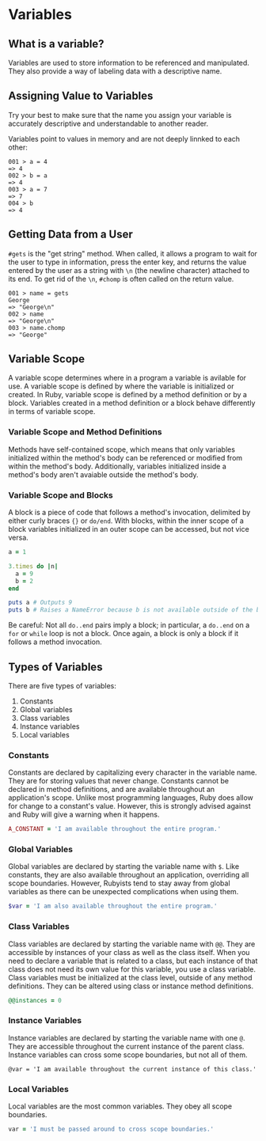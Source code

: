 # Variables

## What is a variable?
Variables are used to store information to be referenced and manipulated. They also provide a way of labeling data with a descriptive name.

## Assigning Value to Variables
Try your best to make sure that the name you assign your variable is accurately descriptive and understandable to another reader.

Variables point to values in memory and are not deeply linnked to each other:
```shell
001 > a = 4
=> 4
002 > b = a
=> 4
003 > a = 7
=> 7
004 > b
=> 4
```

## Getting Data from a User
`#gets` is the "get string" method. When called, it allows a program to wait for the user to type in information, press the enter key, and returns the value entered by the user as a string with `\n` (the newline character) attached to its end.
To get rid of the `\n`, `#chomp` is often called on the return value.
```shell
001 > name = gets
George
=> "George\n"
002 > name
=> "George\n"
003 > name.chomp
=> "George"
```

## Variable Scope
A variable scope determines where in a program a variable is avilable for use. A variable scope is defined by where the variable is initialized or created.
In Ruby, variable scope is defined by a method definition or by a block. Variables created in a method definition or a block behave differently in terms of variable scope.

### Variable Scope and Method Definitions
Methods have self-contained scope, which means that only variables initialized within the method's body can be referenced or modified from within the method's body. Additionally, variables initialized inside a method's body aren't avaiable outside the method's body.

### Variable Scope and Blocks
A block is a piece of code that follows a method's invocation, delimited by either curly braces `{}` or `do/end`.
With blocks, within the inner scope of a block variables initialized in an outer scope can be accessed, but not vice versa.
```ruby
a = 1

3.times do |n|
  a = 9
  b = 2
end

puts a # Outputs 9
puts b # Raises a NameError because b is not available outside of the block
```
Be careful: Not all `do..end` pairs imply a block; in particular, a `do..end` on a `for` or `while` loop is not a block.
Once again, a block is only a block if it follows a method invocation.

## Types of Variables
There are five types of variables:
1. Constants
2. Global variables
3. Class variables
4. Instance variables
5. Local variables

### Constants
Constants are declared by capitalizing every character in the variable name. They are for storing values that never change. Constants cannot be declared in method definitions, and are available throughout an application's scope.
Unlike most programming languages, Ruby does allow for change to a constant's value. However, this is strongly advised against and Ruby will give a warning when it happens.
```ruby
A_CONSTANT = 'I am available throughout the entire program.'
```

### Global Variables
Global variables are declared by starting the variable name with `$`. Like constants, they are also available throughout an application, overriding all scope boundaries.
However, Rubyists tend to stay away from global variables as there can be unexpected complications when using them.
```ruby
$var = 'I am also available throughout the entire program.'
```

### Class Variables
Class variables are declared by starting the variable name with `@@`. They are accessible by instances of your class as well as the class itself. When you need to declare a variable that is related to a class, but each instance of that class does not need its own value for this variable, you use a class variable.
Class variables must be initialized at the class level, outside of any method definitions. They can be altered using class or instance method definitions.
```ruby
@@instances = 0
```

### Instance Variables
Instance variables are declared by starting the variable name with one `@`. They are accessible throughout the current instance of the parent class.
Instance variables can cross some scope boundaries, but not all of them.
```
@var = 'I am available throughout the current instance of this class.'
```

### Local Variables
Local variables are the most common variables. They obey all scope boundaries.
```ruby
var = 'I must be passed around to cross scope boundaries.'
```
